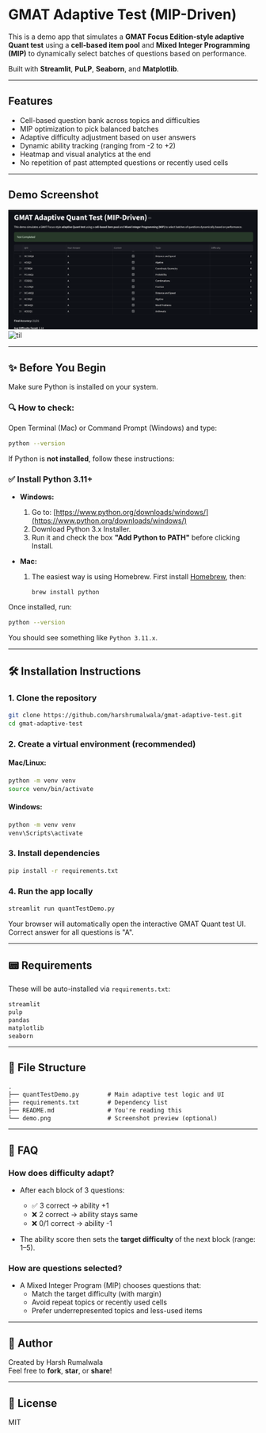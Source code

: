 # GMAT Adaptive Test (MIP-Driven)

This is a demo app that simulates a **GMAT Focus Edition-style adaptive Quant test** using a **cell-based item pool** and **Mixed Integer Programming (MIP)** to dynamically select batches of questions based on performance.

Built with **Streamlit**, **PuLP**, **Seaborn**, and **Matplotlib**.

---

## Features

- Cell-based question bank across topics and difficulties
- MIP optimization to pick balanced batches
- Adaptive difficulty adjustment based on user answers
- Dynamic ability tracking (ranging from -2 to +2)
- Heatmap and visual analytics at the end
- No repetition of past attempted questions or recently used cells

---

## Demo Screenshot

![Screenshot](demo.png)
![til](Demo.gif)

---

## ✨ Before You Begin

Make sure Python is installed on your system.

### 🔍 How to check:

Open Terminal (Mac) or Command Prompt (Windows) and type:

```bash
python --version
```

If Python is **not installed**, follow these instructions:

### ✅ Install Python 3.11+

- **Windows:**

  1. Go to: [https://www.python.org/downloads/windows/](https://www.python.org/downloads/windows/)
  2. Download Python 3.x Installer.
  3. Run it and check the box **"Add Python to PATH"** before clicking Install.

- **Mac:**
  1. The easiest way is using Homebrew. First install [Homebrew](https://brew.sh), then:
     ```bash
     brew install python
     ```

Once installed, run:

```bash
python --version
```

You should see something like `Python 3.11.x`.

---

## 🛠 Installation Instructions

### 1. Clone the repository

```bash
git clone https://github.com/harshrumalwala/gmat-adaptive-test.git
cd gmat-adaptive-test
```

### 2. Create a virtual environment (recommended)

#### Mac/Linux:

```bash
python -m venv venv
source venv/bin/activate
```

#### Windows:

```bash
python -m venv venv
venv\Scripts\activate
```

### 3. Install dependencies

```bash
pip install -r requirements.txt
```

### 4. Run the app locally

```bash
streamlit run quantTestDemo.py
```

Your browser will automatically open the interactive GMAT Quant test UI.
Correct answer for all questions is "A".

---

## 📟 Requirements

These will be auto-installed via `requirements.txt`:

```
streamlit
pulp
pandas
matplotlib
seaborn
```

---

## 📁 File Structure

```
.
├── quantTestDemo.py        # Main adaptive test logic and UI
├── requirements.txt        # Dependency list
├── README.md               # You're reading this
└── demo.png                # Screenshot preview (optional)
```

---

## 🤔 FAQ

### How does difficulty adapt?

- After each block of 3 questions:

  - ✅ 3 correct → ability +1
  - ❌ 2 correct → ability stays same
  - ❌ 0/1 correct → ability -1

- The ability score then sets the **target difficulty** of the next block (range: 1–5).

### How are questions selected?

- A Mixed Integer Program (MIP) chooses questions that:
  - Match the target difficulty (with margin)
  - Avoid repeat topics or recently used cells
  - Prefer underrepresented topics and less-used items

---

## 👤 Author

Created by Harsh Rumalwala  
Feel free to **fork**, **star**, or **share**!

---

## 📄 License

MIT
